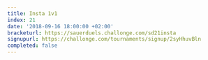 ```yaml
---
title: Insta 1v1
index: 21
date: '2018-09-16 18:00:00 +02:00'
bracketurl: https://sauerduels.challonge.com/sd21insta
signupurl: https://challonge.com/tournaments/signup/2syHhuvBln
completed: false
---
```

